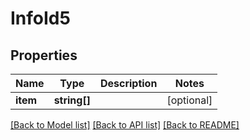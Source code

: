 # InfoId5

## Properties
Name | Type | Description | Notes
------------ | ------------- | ------------- | -------------
**item** | **string[]** |  | [optional] 

[[Back to Model list]](../README.md#documentation-for-models) [[Back to API list]](../README.md#documentation-for-api-endpoints) [[Back to README]](../README.md)


